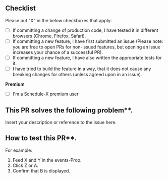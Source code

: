 ## Checklist

Please put "X" in the below checkboxes that apply:

- [ ] If committing a change of production code, I have tested it in different browsers (Chrome, Firefox, Safari).
- [ ] If committing a new feature, I have first submitted an issue (Please note: you are free to open PRs for non-issued features, but opening an issue increases your chance of a successful PR).
- [ ] If committing a new feature, I have also written the appropriate tests for it.
- [ ] I have tried to build the feature in a way, that it does not cause any breaking changes for others (unless
      agreed upon in an issue).

**Premium**

- [ ] I'm a Schedule-X premium user

## This PR solves the following problem\*\*.

Insert your description or reference to the issue here.

## How to test this PR\*\*.

For example:

1. Feed X and Y in the events-Prop.
2. Click Z or A.
3. Confirm that B is displayed.
